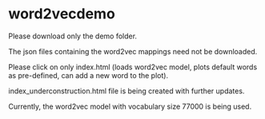 # word2vecdemo

Please download only the demo folder.

The json files containing the word2vec mappings need not be downloaded.

Please click on only index.html (loads word2vec model, plots default words as pre-defined, can add a new word to the plot).

index\_underconstruction.html file is being created with further updates.

Currently, the word2vec model with vocabulary size 77000 is being used.
